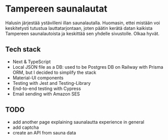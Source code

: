 # Tampereen saunalautat
Halusin järjestää ystävilleni illan saunalautalla. Huomasin, ettei mistään voi keskitetysti tutustua lauttatarjontaan, joten päätin kerätä datan kaikista Tampereen saunalautoista ja keskittää sen yhdelle sivustolle. Olkaa hyvät.

## Tech stack
- Next & TypeScript
- Local JSON file as a DB: used to be Postgres DB on Railway with Prisma ORM, but I decided to simplify the stack
- Material-UI components
- Testing with Jest and Testing-Library
- End-to-end testing with Cypress
- Email sending with Amazon SES

## TODO
- add another page explaining saunalautta experience in general
- add captcha
- create an API from sauna data